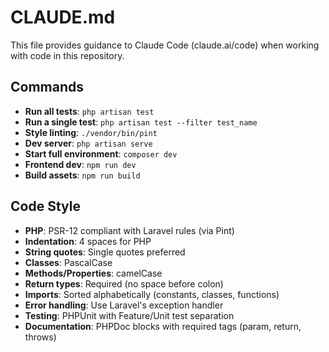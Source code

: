 # CLAUDE.md

This file provides guidance to Claude Code (claude.ai/code) when working with code in this repository.

## Commands
- **Run all tests**: `php artisan test`
- **Run a single test**: `php artisan test --filter test_name`
- **Style linting**: `./vendor/bin/pint`
- **Dev server**: `php artisan serve`
- **Start full environment**: `composer dev`
- **Frontend dev**: `npm run dev`
- **Build assets**: `npm run build`

## Code Style
- **PHP**: PSR-12 compliant with Laravel rules (via Pint)
- **Indentation**: 4 spaces for PHP
- **String quotes**: Single quotes preferred
- **Classes**: PascalCase
- **Methods/Properties**: camelCase
- **Return types**: Required (no space before colon)
- **Imports**: Sorted alphabetically (constants, classes, functions)
- **Error handling**: Use Laravel's exception handler
- **Testing**: PHPUnit with Feature/Unit test separation
- **Documentation**: PHPDoc blocks with required tags (param, return, throws)